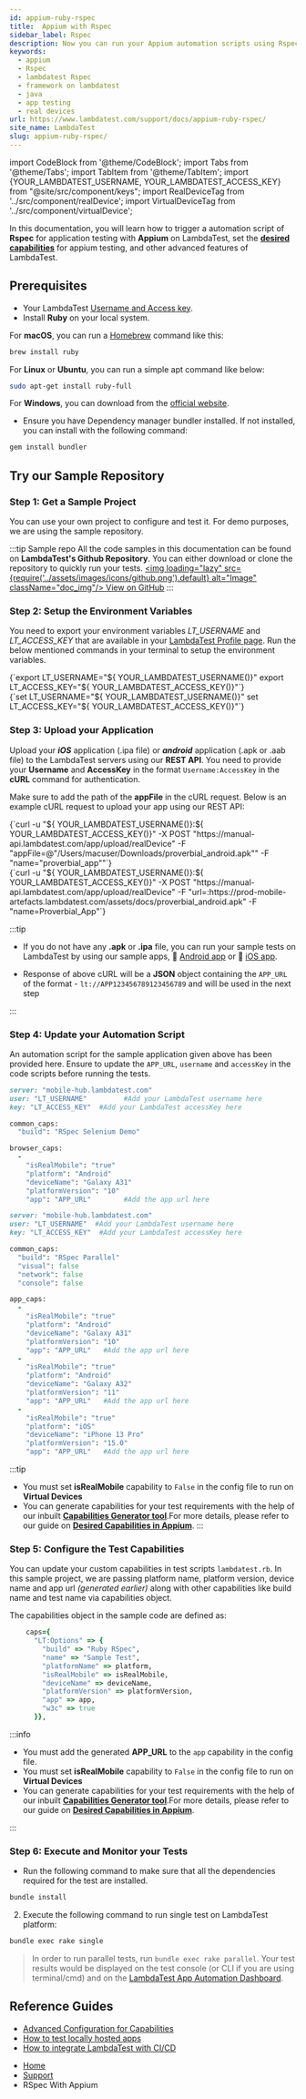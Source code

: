 ```yaml
---
id: appium-ruby-rspec
title:  Appium with Rspec
sidebar_label: Rspec
description: Now you can run your Appium automation scripts using Rspec on LambdaTest Real Device Cloud Platform of 10000+ real mobile devices.
keywords:
  - appium
  - Rspec
  - lambdatest Rspec
  - framework on lambdatest
  - java
  - app testing
  - real devices
url: https://www.lambdatest.com/support/docs/appium-ruby-rspec/
site_name: LambdaTest
slug: appium-ruby-rspec/
---
```


import CodeBlock from '@theme/CodeBlock';
import Tabs from '@theme/Tabs';
import TabItem from '@theme/TabItem';
import {YOUR_LAMBDATEST_USERNAME, YOUR_LAMBDATEST_ACCESS_KEY} from "@site/src/component/keys";
import RealDeviceTag from '../src/component/realDevice';
import VirtualDeviceTag from '../src/component/virtualDevice';

<RealDeviceTag value="Real Device" /> <VirtualDeviceTag value="Virtual Device" />

<script type="application/ld+json"
      dangerouslySetInnerHTML={{ __html: JSON.stringify({
       "@context": "https://schema.org",
        "@type": "BreadcrumbList",
        "itemListElement": [{
          "@type": "ListItem",
          "position": 1,
          "name": "Home",
          "item": "https://www.lambdatest.com"
        },{
          "@type": "ListItem",
          "position": 2,
          "name": "Support",
          "item": "https://www.lambdatest.com/support/docs/"
        },{
          "@type": "ListItem",
          "position": 3,
          "name": "Koltin With Appium",
          "item": "https://www.lambdatest.com/support/docs/appium-ruby-rspec/"
        }]
      })
    }}
></script>

In this documentation, you will learn how to trigger a automation script of **Rspec** for application testing with **Appium** on LambdaTest, set the [**desired capabilities**](/support/docs/desired-capabilities-in-appium/) for appium testing, and other advanced features of LambdaTest.

## Prerequisites

- Your LambdaTest [Username and Access key](https://accounts.lambdatest.com/security).
- Install **Ruby** on your local system.

<Tabs className="docs__val">

<TabItem value="rubymac" label="macOS" default>

For **macOS**, you can run a [Homebrew](https://brew.sh/) command like this:

```bash
brew install ruby
```
</TabItem>

<TabItem value="rubylinux" label="Linux" default>

For **Linux** or **Ubuntu**, you can run a simple apt command like below:

```bash
sudo apt-get install ruby-full
```
</TabItem>

<TabItem value="rubywindows" label="Windows" default>

For **Windows**, you can download from the [official website](https://rubyinstaller.org/downloads/).
</TabItem>
</Tabs>

- Ensure you have Dependency manager bundler installed. If not installed, you can install with the following command:

```bash
gem install bundler
```

## Try our Sample Repository

### Step 1: Get a Sample Project
You can use your own project to configure and test it. For demo purposes, we are using the sample repository.

:::tip Sample repo
All the code samples in this documentation can be found on **LambdaTest's Github Repository**. You can either download or clone the repository to quickly run your tests. <a href="https://github.com/LambdaTest/LT-appium-ruby-rspec" className="github__anchor"><img loading="lazy" src={require('../assets/images/icons/github.png').default} alt="Image" className="doc_img"/> View on GitHub</a>
:::

### Step 2: Setup the Environment Variables

You need to export your environment variables *LT_USERNAME* and *LT_ACCESS_KEY* that are available in your [LambdaTest Profile page](https://accounts.lambdatest.com/security). Run the below mentioned commands in your terminal to setup the environment variables.

<Tabs className="docs__val">
<TabItem value="bash" label="Linux / MacOS" default>
  <div className="lambdatest__codeblock">
    <CodeBlock className="language-bash">
  {`export LT_USERNAME="${ YOUR_LAMBDATEST_USERNAME()}"
export LT_ACCESS_KEY="${ YOUR_LAMBDATEST_ACCESS_KEY()}"`}
  </CodeBlock>
</div>
</TabItem>
<TabItem value="powershell" label="Windows" default>
  <div className="lambdatest__codeblock">
    <CodeBlock className="language-powershell">
  {`set LT_USERNAME="${ YOUR_LAMBDATEST_USERNAME()}"
set LT_ACCESS_KEY="${ YOUR_LAMBDATEST_ACCESS_KEY()}"`}
  </CodeBlock>
</div>
</TabItem>
</Tabs>

### Step 3: Upload your Application
Upload your **_iOS_** application (.ipa file) or **_android_** application (.apk or .aab file) to the LambdaTest servers using our **REST API**. You need to provide your **Username** and **AccessKey** in the format `Username:AccessKey` in the **cURL** command for authentication.

Make sure to add the path of the **appFile** in the cURL request. Below is an example cURL request to upload your app using our REST API:

<Tabs className="docs__val">

<TabItem value="bash" label="App File" default>
  <div className="lambdatest__codeblock">
    <CodeBlock className="language-bash">
      {`curl -u "${ YOUR_LAMBDATEST_USERNAME()}:${ YOUR_LAMBDATEST_ACCESS_KEY()}" -X POST "https://manual-api.lambdatest.com/app/upload/realDevice" -F "appFile=@"/Users/macuser/Downloads/proverbial_android.apk"" -F "name="proverbial_app""`}
    </CodeBlock>
  </div>
</TabItem>

<TabItem value="powershell" label="App URL" default>
  <div className="lambdatest__codeblock">
    <CodeBlock className="language-bash">
      {`curl -u "${ YOUR_LAMBDATEST_USERNAME()}:${ YOUR_LAMBDATEST_ACCESS_KEY()}" -X POST "https://manual-api.lambdatest.com/app/upload/realDevice" -F "url=:https://prod-mobile-artefacts.lambdatest.com/assets/docs/proverbial_android.apk" -F "name=Proverbial_App"`}
    </CodeBlock>
  </div>
</TabItem>

</Tabs>

:::tip

- If you do not have any **.apk** or **.ipa** file, you can run your sample tests on LambdaTest by using our sample apps, :link: [Android app](https://prod-mobile-artefacts.lambdatest.com/assets/docs/proverbial_android.apk) or :link: [iOS app](https://prod-mobile-artefacts.lambdatest.com/assets/docs/proverbial_ios.ipa).

- Response of above cURL will be a **JSON** object containing the `APP_URL` of the format - `lt://APP123456789123456789` and will be used in the next step

:::

### Step 4: Update your Automation Script

An automation script for the sample application given above has been provided here. Ensure to update the `APP_URL`, `username` and `accessKey` in the code scripts before running the tests.

<Tabs className="docs__val">
<TabItem value="Single" label="Single Test" default>

```ruby title="single.config.yml"
server: "mobile-hub.lambdatest.com"
user: "LT_USERNAME"         #Add your LambdaTest username here
key: "LT_ACCESS_KEY"  #Add your LambdaTest accessKey here

common_caps:
  "build": "RSpec Selenium Demo"

browser_caps:
  -
    "isRealMobile": "true"
    "platform": "Android"
    "deviceName": "Galaxy A31"
    "platformVersion": "10"
    "app": "APP_URL"        #Add the app url here
```

</TabItem>

<TabItem value="ios" label="Parallel test" default>

```ruby title="parallel.config.yml"
server: "mobile-hub.lambdatest.com"
user: "LT_USERNAME"  #Add your LambdaTest username here
key: "LT_ACCESS_KEY"  #Add your LambdaTest accessKey here

common_caps:
  "build": "RSpec Parallel"
  "visual": false
  "network": false
  "console": false

app_caps:
  -
    "isRealMobile": "true"
    "platform": "Android"
    "deviceName": "Galaxy A31"
    "platformVersion": "10"
    "app": "APP_URL"   #Add the app url here
  -
    "isRealMobile": "true"
    "platform": "Android"
    "deviceName": "Galaxy A32"
    "platformVersion": "11"
    "app": "APP_URL"   #Add the app url here
  -
    "isRealMobile": "true"
    "platform": "iOS"
    "deviceName": "iPhone 13 Pro"
    "platformVersion": "15.0"
    "app": "APP_URL"   #Add the app url here
```

</TabItem>

</Tabs>
:::tip

- You must set **isRealMobile** capability to `False` in the config file to run on **Virtual Devices**
- You can generate capabilities for your test requirements with the help of our inbuilt [**Capabilities Generator tool**](https://www.lambdatest.com/capabilities-generator/).For more details, please refer to our guide on [**Desired Capabilities in Appium**](https://www.lambdatest.com/support/docs/desired-capabilities-in-appium/).
:::

### Step 5: Configure the Test Capabilities

You can update your custom capabilities in test scripts `lambdatest.rb`. In this sample project, we are passing platform name, platform version, device name and app url _(generated earlier)_ along with other capabilities like build name and test name via capabilities object.

The capabilities object in the sample code are defined as:

```ruby
    caps={
      "LT:Options" => {
        "build" => "Ruby RSpec",
        "name" => "Sample Test",
        "platformName" => platform,
        "isRealMobile" => isRealMobile,
        "deviceName" => deviceName,
        "platformVersion" => platformVersion,
        "app" => app,
        "w3c" => true
      }},
```

:::info

- You must add the generated **APP_URL** to the `app` capability in the config file.
- You must set **isRealMobile** capability to `False` in the config file to run on **Virtual Devices**
- You can generate capabilities for your test requirements with the help of our inbuilt [**Capabilities Generator tool**](https://www.lambdatest.com/capabilities-generator/).For more details, please refer to our guide on [**Desired Capabilities in Appium**](https://www.lambdatest.com/support/docs/desired-capabilities-in-appium/).

:::

### Step 6: Execute and Monitor your Tests

- Run the following command to make sure that all the dependencies required for the test are installed.
```bash
bundle install
```

2. Execute the following command to run single test on LambdaTest platform:
```bash
bundle exec rake single
```

> In order to run parallel tests, run `bundle exec rake parallel`. Your test results would be displayed on the test console (or CLI if you are using terminal/cmd) and on the [LambdaTest App Automation Dashboard](https://appautomation.lambdatest.com/build).

## Reference Guides

- [Advanced Configuration for Capabilities](https://www.lambdatest.com/support/docs/desired-capabilities-in-appium/)
- [How to test locally hosted apps](https://www.lambdatest.com/support/docs/testing-locally-hosted-pages/)
- [How to integrate LambdaTest with CI/CD](https://www.lambdatest.com/support/docs/integrations-with-ci-cd-tools/)

<nav aria-label="breadcrumbs">
  <ul className="breadcrumbs">
    <li className="breadcrumbs__item">
      <a className="breadcrumbs__link" target="_self" href="https://www.lambdatest.com">
        Home
      </a>
    </li>
    <li className="breadcrumbs__item">
      <a className="breadcrumbs__link" target="_self" href="https://www.lambdatest.com/support/docs/">
        Support
      </a>
    </li>
    <li className="breadcrumbs__item breadcrumbs__item--active">
      <span className="breadcrumbs__link">
      RSpec With Appium
</span>
    </li>
  </ul>
</nav>
